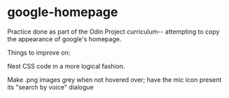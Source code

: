 google-homepage
===============
Practice done as part of the Odin Project curriculum-- attempting to copy the appearance of google's homepage.

Things to improve on:

Nest CSS code in a more logical fashion.

Make .png images grey when not hovered over; have the mic icon present its "search by voice" dialogue